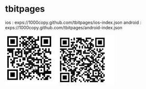 # tbitpages

ios :  exps://1000copy.github.com/tbitpages/ios-index.json
android :  exps://1000copy.github.com/tbitpages/android-index.json

![ios](ios.png)
![android](android.png)
